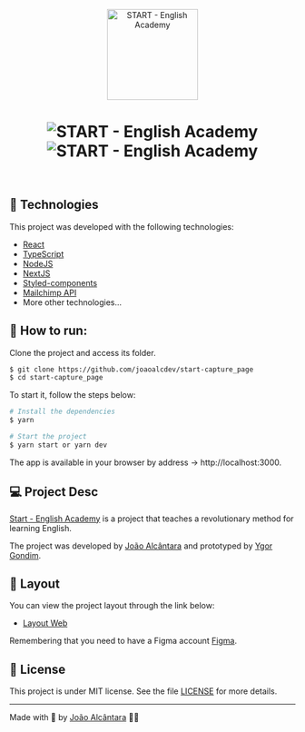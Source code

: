 <p align="center">
  <img alt="START - English Academy" src="./src/assets/images/logo-start.svg" width="160px">
</p>

<p align="center">
</p>

<h1 align="center">
    <img alt="START - English Academy" src="./src/assets/images/cover(01).svg" />
    <img alt="START - English Academy" src="./src/assets/images/cover(02).svg" />
</h1>

<br>

## 🧪 Technologies

This project was developed with the following technologies:

- [React](https://reactjs.org)
- [TypeScript](https://www.typescriptlang.org/)
- [NodeJS](https://nodejs.org/en/)
- [NextJS](https://nextjs.org/)
- [Styled-components](https://styled-components.com/docs/api)
- [Mailchimp API](https://mailchimp.com/developer/marketing/api/)
- More other technologies...

## 🚀 How to run:

Clone the project and access its folder.

```bash
$ git clone https://github.com/joaoalcdev/start-capture_page
$ cd start-capture_page
```

To start it, follow the steps below:

```bash
# Install the dependencies
$ yarn

# Start the project
$ yarn start or yarn dev
```
The app is available in your browser by address -> http://localhost:3000.

## 💻 Project Desc

[Start - English Academy](https://www.erikagondim.com.br/) is a project that teaches a revolutionary method for learning English.

The project was developed by [João Alcântara](https://github.com/joaoalcdev) and prototyped by [Ygor Gondim](https://www.instagram.com/ygorgondim/).

## 🔖 Layout

You can view the project layout through the link below:

- [Layout Web](https://www.figma.com/file/9cM3HJKDH8bv6oPyYjk3Wn/Capture-Page---Design-Layout---START-%7C-English-Academy?node-id=0%3A1) 

Remembering that you need to have a Figma account [Figma](http://figma.com/).

## 📝 License

This project is under MIT license. See the file [LICENSE](./LICENSE) for more details.

---

Made with 💜 by [João Alcântara](https://github.com/joaoalcdev) 👋🏻